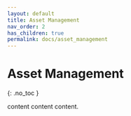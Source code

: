 ```yaml
---
layout: default
title: Asset Management
nav_order: 2
has_children: true
permalink: docs/asset_management
---
```


# Asset Management
{: .no_toc }

content content content.
